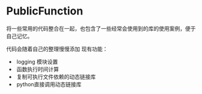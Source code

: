 # PublicFunction
将一些常用的代码整合在一起，也包含了一些经常会使用到的库的使用案例，便于自己记忆。


代码会随着自己的整理慢慢添加
现有功能：
*  logging 模块设置
*  函数执行时间计算
*  复制可执行文件依赖的动态链接库
*  python直接调用动态链接库
